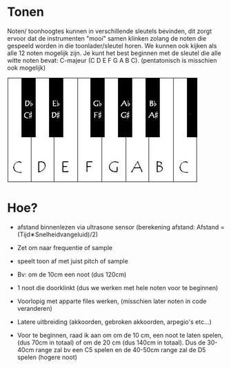 # Tonen

Noten/ toonhoogtes kunnen in verschillende sleutels bevinden, dit zorgt ervoor dat de instrumenten "mooi" samen klinken zolang
de noten die gespeeld worden in die toonlader/sleutel horen. We kunnen ook kijken als alle 12 noten mogelijk zijn. Je kunt het best beginnen met de sleutel die alle witte noten bevat: C-majeur (C D E F G A B C). (pentatonisch is misschien ook mogelijk)

![volledige 12 noten](fotos/image.png)

# Hoe?

- afstand binnenlezen via ultrasone sensor (berekening afstand: Afstand = (Tijd∗Snelheidvangeluid)/2)
- Zet om naar frequentie of sample 
- speelt toon af met juist pitch of sample


- Bv: om de 10cm een noot (dus 120cm)
- 1 noot die doorklinkt (dus we werken met hele noten voor te beginnen)
- Voorlopig met apparte files werken, (misschien later noten in code veranderen)
- Latere uitbreiding (akkoorden, gebroken akkoorden, arpegio's etc...)

- Voor te beginnen, raad ik aan om om de 10 cm, een noot te laten spelen, (dus 70cm in totaal) of  om de 20 cm (dus 140cm in totaal). Dus de 30-40cm range zal bv een C5 spelen en de 40-50cm range zal de D5 spelen (hogere noot)